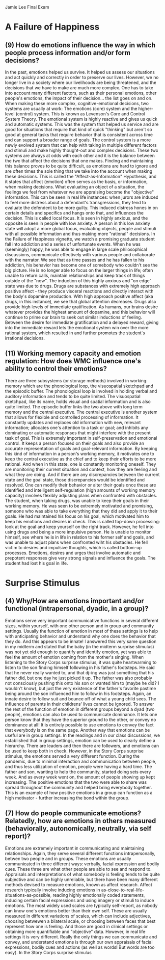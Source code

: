 Jamie Lee 
Final Exam
# A Failure of Happiness
## (9) How do emotions influence the way in which people process information and/or form decisions?
In the past, emotions helped us survive. It helped us assess our situations and act quickly and correctly in order to preserve our lives. However, we no longer live in a society where our livelihoods are being threatened, and the decisions that we have to make are much more complex. One has to take into account many different factors, such as their personal emotions, other people's emotions, the impact of their decision... the list goes on and on. 
When making these more complex, cognitive-emotional decisions, two systems are usually at work: The emotions (core) system and the higher-level (control) system. This is known as Levenson's Core and Control System Theory. The emotional system is highly reactive and gives us quick and automatic systems. This was the system that helped us service and are good for situations that require that kind of quick "thinking" but aren't so good at general tasks that require behavior that is consistent across time and can support a broader range of goals. The control system is a more newly evolved system that can help with taking in multiple different factors and stimuli and make highly thought-out and complex decisions. 
These two systems are always at odds with each other and it is the balance between the two that affect the decisions that one makes. Finding and maintaining this balance proves to be quite difficult, as emotions are hard to ignore and are often times the sole thing that we take into the account when making these decisions.
This is called the "Affect-as-Information" Hypothesis, and it states that affect (emotion) often serves as the basis, or information, when making decisions. What evaluating an object of a situation, the feelings we feel from whatever we are appraising become the "objective" information. This can be seen in real life instances: when jurors are induced to feel more distress about a defendant's transgressions, they tend to evaluate the defendent to be more guilty. This induced distress hones in on certain details and specifics and hangs onto that, and influences the decision. This is called local focus. It is seen in highly anxious, and the opposite is seen in people with low anxiety. A person in this low anxiety state will adopt a more global focus, evaluating objects, people and stimuli with all possible information and thus making more "rational" decisions. 
In the Failure of Happiness vignette, we watch a promising graduate student fall into addiction and a series of unfortunate events. When he was (seemingly) happy, he was able to engage in large scale philosophical discussions, communicate effectively with various people and collaborate with the narrator. 
We see that as time passes and he has fallen to his addiction, his behavior has become one of somebody who couldn't see the big picture. He is no longer able to focus on the larger things in life; often unable to return calls, maintain relationships and keep track of things outside of the "now". 
The induction of this highly anxious and "on edge" state was due to drugs. Drugs are substances with extremely high approach positive affect - they produce visceral reactions and directly interact with the body's dopamine production. With high approach positive affect (aka drugs, in this instance), we see that global attention decreases. Drugs also provide high levels of immediate gratification. As humans, our brains desire whatever provides the highest amount of dopamine, and this behavior will continue to prime our brain to seek out similar inductions of feeling. Between the desire for immediate gratification and a delayed reward, giving into the immediate reward lets the emotional system win over the more rational system, which resulted in and further promotes the student's irrational decisions. 
## (11) Working memory capacity and emotion regulation: How does WMC influence one's ability to control their emotions? 
There are three subsystems (or storage methods) involved in working memory which are the phonological loop, the visuospatial sketchpad and the episodic buffer. The phonological loop is involved in holding verbal and auditory information and tends to be quite limited. The visuospatial sketchpad, like its name, holds visual and spatial information and is also quite limited. The episodic buffer links the two above with long term memory and the central executive.
The central executive is another system that allows for flexible and controlled processing of information. It constantly updates and replaces old information with new, relevant information; allocates one's attention to a task or goal; and inhibits any dominating or automatic responses that might interfere with the present task of goal. 
This is extremely important in self-preservation and emotional control. It keeps a person focused on their goals and also provide an accurate representation of goals and goal-relevant information. By keeping this kind of information in a person's working memory, it motivates one to keep the central executive as the chief and to keep their efforts to be more rational. And when in this state, one is constantly monitoring oneself. They are monitoring their current situation and context, how they are feeling and what they are doing. And if there are any discrepancies between the current state and the goal state, those discrepancies would be identified and resolved. One can modify their behavior or alter their goals once these are identified and intelligent self-regulation (high amounts of working memory capacity) involves flexibly adjusting plans when confronted with obstacles. 
The student, when taking drugs, was unable to keep their goals in their working memory. He was seen to be extremely motivated and promising, someone who was able to take everything that they did and apply it to their goals. He had maintained his focus on his goal, which motivated him to keep his emotions and desires in check. This is called top-down processing: look at the goal and keep yourself on the right track. However, he fell into using drugs and being a more impulsive person. He is unable to monitor himself, see where he is in life in relation to his former self and goals, and was unable to adjust plans when confronted wiht his obstacles. He fell victim to desires and impulsive thoughts, which is called bottom-up processes. Emotions, desires and urges that involve automatic and prepotent responses give very strong signals and influence the goals. The student had lost his goal in life. 
# Surprise Stimulus
## (4) Why/How are emotions important and/or functional (intrapersonal, dyadic, in a group)?
Emotions serve very important communicative functions in several different sizes, within yourself, with one other person and in group and community settings. Usually the function of emotion in most of these settings is to help with anticipating behavior and understand why one does the behavior that they do. And this appears to be innate! I answered this very same question in my midterm and stated that the baby (in the midterm surprise stimulus) was not yet old enough to quantify and identify emotion, yet was able to feel the amount of emotion coming from the mother's singing. 
When listening to the Story Corps surprise stimulus, it was quite heartwarming to listen to the son finding himself following in his father's footsteps. He said that he never really wanted to, and that dj-ing was just something that his father did, but one day he just picked it up. The father was also probably not consciously pushing this onto his son or wanted him to (maybe he did? I wouldn't know), but just the very existence of the father's favorite pastime being around the son influenced him to follow in his footsteps. Again, an innate desire to follow suit and bounce off of what a young child sees. The influence of parents in their childrens' lives cannot be ignored. 
To answer the rest of the function of emotion in different groups beyond a dyad (two people), emotions can also be used to communicate dominance. It lets one person know that they have the superior ground to the other, or convey no dominance at all! It is entirely possible to use emotions to convey the fact that everybody is on the same page. 
Another way that emotions can be useful are in group settings. In the readings and in our class discussions, we established that in group settings, emotion can be used to clearly define a hierarchy. There are leaders and then there are followers, and emotions can be used to keep both in check. However, in the Story Corps surprise stimulus, the emotions served a very different function. During the pandemic, due to minimal interaction and communication between people, and thus less utilization of emotion, people were having a hard time. The father and son, wanting to help the community, started doing sets every week. And as every week went on, the amount of people showing up kept increasing. The positive emotions that the two were able to share was spread throughout the community and helped bring everybody together. This is an example of how positive emotions in a group can function as a high motivator - further increasing the bond within the group. 
## (7) How do people communicate emotions? Relatedly, how are emotions in others measured (behaviorally, autonomically, neutrally, via self report)? 
Emotions are extremely important in communicating and maintaining relationships. Again, they serve several different functions intrapersonally, betwen two people and in groups. These emotions are usually communicated in three different ways: verbally, facial expression and bodily cues. These three are what other people are able to see and respond to. 
Appraisals and interpretations of what somebody is feeling tends to be quite subjective and can be highly unreliable, but there have been many different methods devised to measure emotions, known as affect research. Affect research typically involve inducing emotions in as-close-to-real-life-situations-as-possible, reading highly emotionally coded statements, inducing certain facial expressions and using imagery or stimuli to induce emotions. The most widely used scales are typically self-report, as nobody can know one's emotions better than their own self. These are usually measured in different variations of scales, which can include adjectives, choosing betwewen a bilateral scale, or choosing between faces that best represent how one is feeling. And those are good in clinical settings or obtaining more quantifiable and "objective" data. 
However, in real life settings it is very different. Really the only things we can communicate and convey, and understand emotions is through our own appraisals of facial expressions, bodily cues and actions (as well as words! But words are too easy). In the Story Corps surprise stimulus